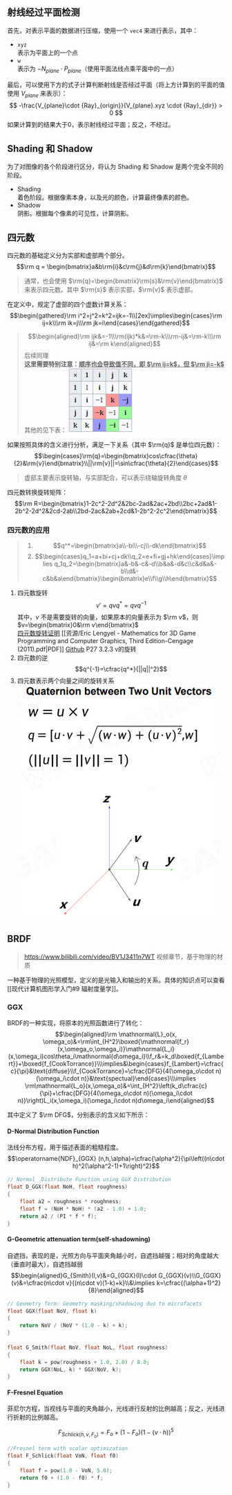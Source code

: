 ## 射线经过平面检测
首先，对表示平面的数据进行压缩，使用一个 `vec4` 来进行表示，其中：
- `xyz`<br>表示为平面上的一个点
- `w`<br>表示为 $- N_{plane} \cdot P_{plane}$（使用平面法线点乘平面中的一点）

最后，可以使用下方的式子计算判断射线是否经过平面（将上方计算到的平面的值使用 $V_{plane}$ 来表示）：
$$
-\frac{V_{plane}\cdot {Ray}_{origin}}{V_{plane}.xyz \cdot {Ray}_{dir}} > 0
$$
如果计算到的结果大于0，表示射线经过平面；反之，不经过。

## Shading 和 Shadow
为了对图像的各个阶段进行区分，将认为 Shading 和 Shadow 是两个完全不同的阶段。
- Shading<br>着色阶段。根据像素本身，以及光的颜色，计算最终像素的颜色。
- Shadow<br>阴影。根据每个像素的可见性，计算阴影。

## 四元数

四元数的基础定义分为实部和虚部两个部分。
$$\rm q = \begin{bmatrix}a&b\rm{i}&c\rm{j}&d\rm{k}\end{bmatrix}$$

> 通常，也会使用 $\rm{q}=\begin{bmatrix}\rm{s}&\rm{v}\end{bmatrix}$ 来表示四元数。其中 $\rm{s}$ 表示实部，$\rm{v}$ 表示虚部。

在定义中，规定了虚部的四个虚数计算关系：
$$\begin{gathered}\rm i^2=j^2=k^2=ijk=-1\\[2ex]\implies\begin{cases}\rm ij=k\\\rm ik=j\\\rm jk=i\end{cases}\end{gathered}$$

> $$\begin{aligned}\rm ijk&=-1\\\rm(ijk)*k&=\rm-k\\\rm-ij&=\rm-k\\\rm ij&=\rm k\end{aligned}$$
> 后续同理<br>**这里需要特别注意：<u>顺序也会导致值不同，即 $\rm ij=k$，但 $\rm ji=-k$</u>**<br>其他的见下表：
> ![](./img/Quaternion-Multiplication_table.png)

如果按照具体的含义进行分析，满足一下关系（其中 $\rm{q}$ 是单位四元数）：
$$\begin{cases}\rm{q}=\begin{bmatrix}cos\cfrac{\theta}{2}&\rm{v}\end{bmatrix}\\||\rm{v}||=\sin\cfrac{\theta}{2}\end{cases}$$

> 虚部主要表示旋转轴，与实部配合，可以表示绕轴旋转角度 $\theta$

四元数转换旋转矩阵：
$$\rm R=\begin{bmatrix}1-2c^2-2d^2&2bc-2ad&2ac+2bd\\2bc+2ad&1-2b^2-2d^2&2cd-2ab\\2bd-2ac&2ab+2cd&1-2b^2-2c^2\end{bmatrix}$$

### 四元数的应用
> 1. $$q^*=\begin{bmatrix}a\\-bi\\-cj\\-dk\end{bmatrix}$$
> 2. $$\begin{cases}q_1=a+bi+cj+dk\\q_2=e+fi+gj+hk\end{cases}\implies q_1q_2=\begin{bmatrix}a&-b&-c&-d\\b&a&-d&c\\c&d&a&-b\\d&-c&b&a\end{bmatrix}\begin{bmatrix}e\\f\\g\\h\end{bmatrix}$$

1. 四元数旋转$$v'=qvq^*=qvq^{-1}$$其中，$v$ 不是需要旋转的向量，如果原本的向量表示为 $\rm v$，则 $v=\begin{bmatrix}0&\rm v\end{bmatrix}$<br>[四元数旋转证明](https://krasjet.github.io/quaternion/quaternion.pdf) [[资源/Eric Lengyel - Mathematics for 3D Game Programming and Computer Graphics, Third Edition-Cengage (2011).pdf|PDF]] [Github](https://github.com/Krasjet/quaternion) P27 3.2.3 v的旋转
2. 四元数的逆$$q^{-1}=\cfrac{q^*}{||q||^2}$$
3. 四元数表示两个向量之间的旋转关系![Quaternion between two unit vectors](./img/Quaternion-between_two_unit_vectors.png)

## BRDF
> https://www.bilibili.com/video/BV1J3411n7WT 视频章节，基于物理的材质

一种基于物理的光照模型，定义的是光输入和输出的关系。具体的知识点可以查看[[现代计算机图形学入门#9 辐射度量学]]。

### GGX
BRDF的一种实现，将原本的光照函数进行了转化：
$$\begin{aligned}\rm \mathnormal{L}_o(x, \omega_o)&=\rm\int_{H^2}\boxed{\mathnormal{f_r}(x,\omega_o,\omega_i)}\mathnormal{L_i}(x,\omega_i)cos\theta_i\mathnormal{d\omega_i}\\f_r&=k_d\boxed{f_{Lambert}}+\boxed{f_{CookTorrance}}\\\implies&\begin{cases}f_{Lambert}=\cfrac{c}{\pi}&\text{diffuse}\\f_{CookTorrance}=\cfrac{DFG}{4(\omega_o\cdot n)(\omega_i\cdot n)}&\text{spectual}\end{cases}\\\implies \rm\mathnormal{L_o}(x,\omega_o)&=\int_{H^2}\left(k_d\cfrac{c}{\pi}+\cfrac{DFG}{4(\omega_o\cdot n)(\omega_i\cdot n)}\right)L_i(x,\omega_i)(\omega_i\cdot n)d\omega_i\end{aligned}$$

其中定义了 $\rm DFG$，分别表示的含义如下所示：
#### D-Normal Distribution Function
法线分布方程，用于描述表面的粗糙程度。
$$\operatorname{NDF}_{GGX}
(n,h,\alpha)=\cfrac{\alpha^2}{\pi\left((n\cdot h)^2(\alpha^2-1)+1\right)^2}$$

```cpp
// Normal  Distribute Function using GGX Distribution
float D_GGX(float NoH, float roughness)
{
	float a2 = roughness * roughness;
	float f = (NoH * NoH) * (a2 - 1.0) + 1.0;
	return a2 / (PI * f * f);
}
```

#### G-Geometric attenuation term(self-shadowning)
自遮挡，表现的是，光照方向与平面夹角越小时，自遮挡越强；相对的角度越大（垂直时最大），自遮挡越弱
$$\begin{aligned}G_{Smith}(l,v)&=G_{GGX}(l)\cdot G_{GGX}(v)\\G_{GGX}(v)&=\cfrac{n\cdot v}{(n\cdot v)(1-k)+k}\\&\implies k=\cfrac{(\alpha+1)^2}{8}\end{aligned}$$

```cpp
// Geometry Term: Geometry masking/shadowing duo to microfacets
float GGX(float NoV, float k)
{
	return NoV / (NoV * (1.0 - k) + k);
}

float G_Smith(float NoV, float NoL, float roughness)
{
	float k = pow(roughness + 1.0, 2.0) / 8.0;
	return GGX(NoL, k) * GGX(NoV, k);
}
```
#### F-Fresnel Equation
菲尼尔方程，当视线与平面的夹角越小，光线进行反射的比例越高；反之，光线进行折射的比例越高。

$$F_{Schlick(h,v,F_o)}=F_o+(1-F_o)(1-(v\cdot h))^5$$

```cpp
//Fresnel term with scalar optimization
float F_Schlick(float VoN, float f0)
{
	float f = pow(1.0 - VoN, 5.0);
	return f0 + (1.0 - f0) * f;
}
```